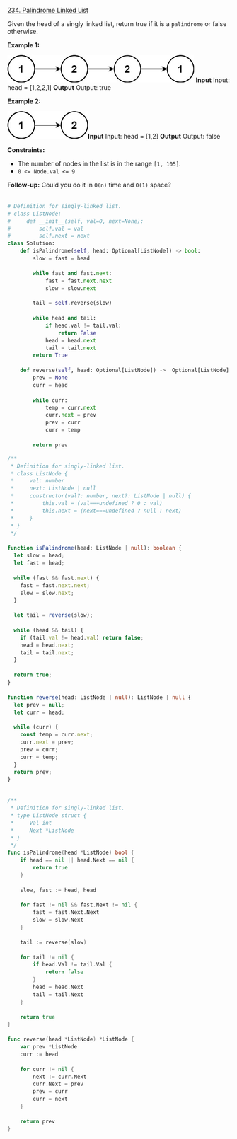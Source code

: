 [234. Palindrome Linked List](https://leetcode.com/problems/palindrome-linked-list/description/)

Given the head of a singly linked list, return true if it is a `palindrome` or false otherwise.

**Example 1:**

![1](image.png)
**Input**
Input: head = [1,2,2,1]
**Output**
Output: true

**Example 2:**

![2](image-1.png)**Input**
Input: head = [1,2]
**Output**
Output: false

**Constraints:**

- The number of nodes in the list is in the range `[1, 105]`.
- `0 <= Node.val <= 9`

**Follow-up:** Could you do it in `O(n)` time and `O(1)` space?

```py

# Definition for singly-linked list.
# class ListNode:
#     def __init__(self, val=0, next=None):
#         self.val = val
#         self.next = next
class Solution:
    def isPalindrome(self, head: Optional[ListNode]) -> bool:
        slow = fast = head

        while fast and fast.next:
            fast = fast.next.next
            slow = slow.next

        tail = self.reverse(slow)

        while head and tail:
            if head.val != tail.val:
                return False
            head = head.next
            tail = tail.next
        return True

    def reverse(self, head: Optional[ListNode]) ->  Optional[ListNode]:
        prev = None
        curr = head

        while curr:
            temp = curr.next
            curr.next = prev
            prev = curr
            curr = temp

        return prev

```

```ts
/**
 * Definition for singly-linked list.
 * class ListNode {
 *     val: number
 *     next: ListNode | null
 *     constructor(val?: number, next?: ListNode | null) {
 *         this.val = (val===undefined ? 0 : val)
 *         this.next = (next===undefined ? null : next)
 *     }
 * }
 */

function isPalindrome(head: ListNode | null): boolean {
  let slow = head;
  let fast = head;

  while (fast && fast.next) {
    fast = fast.next.next;
    slow = slow.next;
  }

  let tail = reverse(slow);

  while (head && tail) {
    if (tail.val != head.val) return false;
    head = head.next;
    tail = tail.next;
  }

  return true;
}

function reverse(head: ListNode | null): ListNode | null {
  let prev = null;
  let curr = head;

  while (curr) {
    const temp = curr.next;
    curr.next = prev;
    prev = curr;
    curr = temp;
  }
  return prev;
}
```

```go

/**
 * Definition for singly-linked list.
 * type ListNode struct {
 *     Val int
 *     Next *ListNode
 * }
 */
func isPalindrome(head *ListNode) bool {
    if head == nil || head.Next == nil {
        return true
    }

    slow, fast := head, head

    for fast != nil && fast.Next != nil {
        fast = fast.Next.Next
        slow = slow.Next
    }

    tail := reverse(slow)

    for tail != nil {
        if head.Val != tail.Val {
            return false
        }
        head = head.Next
        tail = tail.Next
    }

    return true
}

func reverse(head *ListNode) *ListNode {
    var prev *ListNode
    curr := head

    for curr != nil {
        next := curr.Next
        curr.Next = prev
        prev = curr
        curr = next
    }

    return prev
}

```
